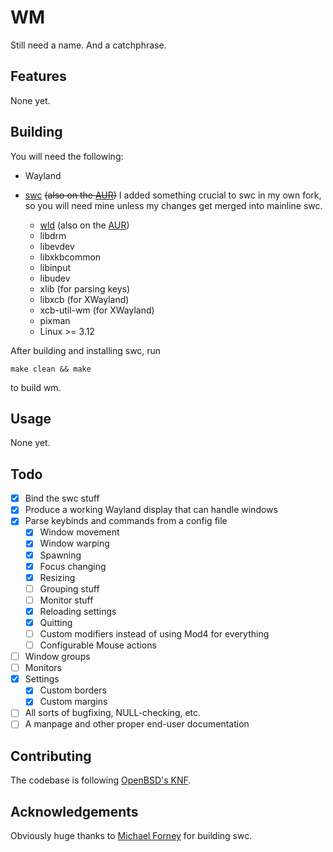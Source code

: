 WM
==

Still need a name. And a catchphrase.

Features
--------

None yet.

Building
--------

You will need the following:

- Wayland
- [swc][0] ~~(also on the [AUR][a0])~~ I added something crucial to swc in my
  own fork, so you will need mine unless my changes get merged into mainline
  swc.
  - [wld][1] (also on the [AUR][a1])
  - libdrm
  - libevdev
  - libxkbcommon
  - libinput
  - libudev
  - xlib (for parsing keys)
  - libxcb (for XWayland)
  - xcb-util-wm (for XWayland)
  - pixman
  - Linux >= 3.12

  [0]: https://github.com/sulami/swc
  [1]: https://github.com/michaelforney/wld
  [a0]: https://aur.archlinux.org/packages/swc-git/
  [a1]: https://aur.archlinux.org/packages/wld-git/

After building and installing swc, run

```
make clean && make
```

to build wm.

Usage
-----

None yet.

Todo
----

- [x] Bind the swc stuff
- [x] Produce a working Wayland display that can handle windows
- [x] Parse keybinds and commands from a config file
  - [x] Window movement
  - [x] Window warping
  - [x] Spawning
  - [x] Focus changing
  - [x] Resizing
  - [ ] Grouping stuff
  - [ ] Monitor stuff
  - [x] Reloading settings
  - [x] Quitting
  - [ ] Custom modifiers instead of using Mod4 for everything
  - [ ] Configurable Mouse actions
- [ ] Window groups
- [ ] Monitors
- [x] Settings
  - [x] Custom borders
  - [x] Custom margins
- [ ] All sorts of bugfixing, NULL-checking, etc.
- [ ] A manpage and other proper end-user documentation

Contributing
------------

The codebase is following [OpenBSD's KNF][obsd].

  [obsd]: http://www.openbsd.org/cgi-bin/man.cgi/OpenBSD-current/man9/style.9

Acknowledgements
----------------

Obviously huge thanks to [Michael Forney][mf] for building swc.

  [mf]: https://github.com/michaelforney

